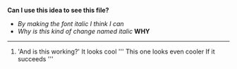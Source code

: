 **Can I use this idea to see this file?**
* *By making the font italic I think I can*
* *Why is this kind of change named italic* **WHY**
---
1. 'And is this working?' It looks cool
'''
This one looks even cooler
If it succeeds
'''
